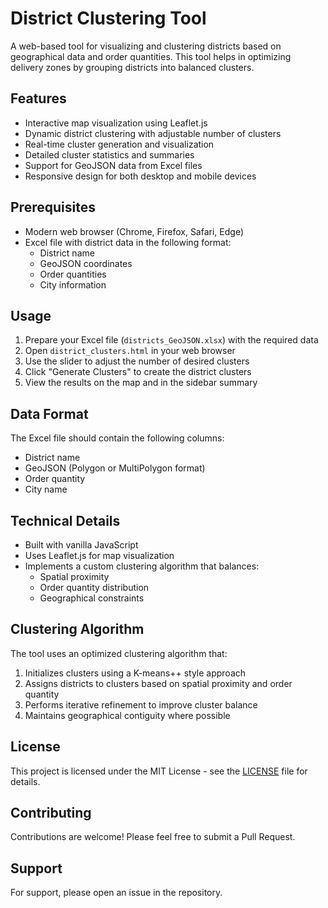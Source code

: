 # District Clustering Tool

A web-based tool for visualizing and clustering districts based on geographical data and order quantities. This tool helps in optimizing delivery zones by grouping districts into balanced clusters.

## Features

- Interactive map visualization using Leaflet.js
- Dynamic district clustering with adjustable number of clusters
- Real-time cluster generation and visualization
- Detailed cluster statistics and summaries
- Support for GeoJSON data from Excel files
- Responsive design for both desktop and mobile devices

## Prerequisites

- Modern web browser (Chrome, Firefox, Safari, Edge)
- Excel file with district data in the following format:
  - District name
  - GeoJSON coordinates
  - Order quantities
  - City information

## Usage

1. Prepare your Excel file (`districts_GeoJSON.xlsx`) with the required data
2. Open `district_clusters.html` in your web browser
3. Use the slider to adjust the number of desired clusters
4. Click "Generate Clusters" to create the district clusters
5. View the results on the map and in the sidebar summary

## Data Format

The Excel file should contain the following columns:
- District name
- GeoJSON (Polygon or MultiPolygon format)
- Order quantity
- City name

## Technical Details

- Built with vanilla JavaScript
- Uses Leaflet.js for map visualization
- Implements a custom clustering algorithm that balances:
  - Spatial proximity
  - Order quantity distribution
  - Geographical constraints

## Clustering Algorithm

The tool uses an optimized clustering algorithm that:
1. Initializes clusters using a K-means++ style approach
2. Assigns districts to clusters based on spatial proximity and order quantity
3. Performs iterative refinement to improve cluster balance
4. Maintains geographical contiguity where possible

## License

This project is licensed under the MIT License - see the [LICENSE](LICENSE) file for details.

## Contributing

Contributions are welcome! Please feel free to submit a Pull Request.

## Support

For support, please open an issue in the repository. 

